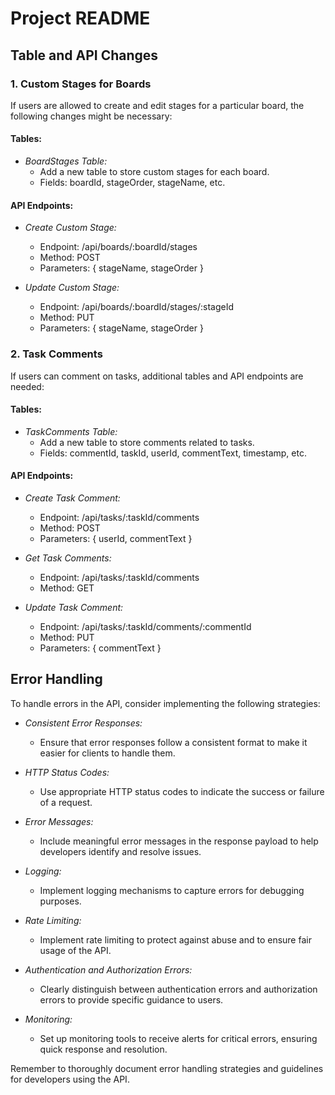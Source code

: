 # Project README

## Table and API Changes

### 1. Custom Stages for Boards

If users are allowed to create and edit stages for a particular board, the following changes might be necessary:

#### Tables:
- *BoardStages Table:*
  - Add a new table to store custom stages for each board.
  - Fields: boardId, stageOrder, stageName, etc.

#### API Endpoints:
- *Create Custom Stage:*
  - Endpoint: /api/boards/:boardId/stages
  - Method: POST
  - Parameters: { stageName, stageOrder }
  
- *Update Custom Stage:*
  - Endpoint: /api/boards/:boardId/stages/:stageId
  - Method: PUT
  - Parameters: { stageName, stageOrder }

### 2. Task Comments

If users can comment on tasks, additional tables and API endpoints are needed:

#### Tables:
- *TaskComments Table:*
  - Add a new table to store comments related to tasks.
  - Fields: commentId, taskId, userId, commentText, timestamp, etc.

#### API Endpoints:
- *Create Task Comment:*
  - Endpoint: /api/tasks/:taskId/comments
  - Method: POST
  - Parameters: { userId, commentText }

- *Get Task Comments:*
  - Endpoint: /api/tasks/:taskId/comments
  - Method: GET

- *Update Task Comment:*
  - Endpoint: /api/tasks/:taskId/comments/:commentId
  - Method: PUT
  - Parameters: { commentText }

## Error Handling

To handle errors in the API, consider implementing the following strategies:

- *Consistent Error Responses:*
  - Ensure that error responses follow a consistent format to make it easier for clients to handle them.

- *HTTP Status Codes:*
  - Use appropriate HTTP status codes to indicate the success or failure of a request.

- *Error Messages:*
  - Include meaningful error messages in the response payload to help developers identify and resolve issues.

- *Logging:*
  - Implement logging mechanisms to capture errors for debugging purposes.

- *Rate Limiting:*
  - Implement rate limiting to protect against abuse and to ensure fair usage of the API.

- *Authentication and Authorization Errors:*
  - Clearly distinguish between authentication errors and authorization errors to provide specific guidance to users.

- *Monitoring:*
  - Set up monitoring tools to receive alerts for critical errors, ensuring quick response and resolution.

Remember to thoroughly document error handling strategies and guidelines for developers using the API.